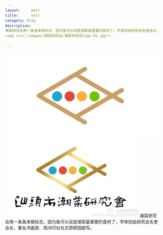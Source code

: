 ```yaml
---
layout:     post
title:      test
category: blog
description: 
潮菜研究会用一条鱼来做标志，因为鱼可以说是潮菜最重要的食材了，字体则由研究会名誉会长，著名书画家、西泠印社社员郭莽园题写。
<img src="/images/潮菜研究会/潮菜研究会logo-01.jpg"> 

---
```


<img src="/images/潮菜研究会/潮菜研究会logo-01.jpg">
<img src="/images/潮菜研究会/潮菜研究会.jpg">
潮菜研究会用一条鱼来做标志，因为鱼可以说是潮菜最重要的食材了，字体则由研究会名誉会长，著名书画家、西泠印社社员郭莽园题写。
